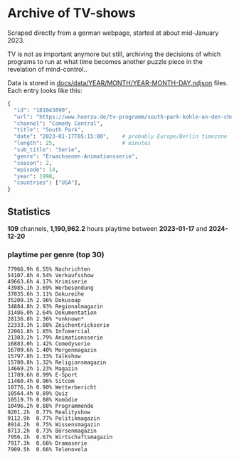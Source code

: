 # Archive of TV-shows

Scraped directly from a german webpage, started at about mid-January 2023.

TV is not as important anymore but still, archiving the decisions of which programs to run at what time
becomes another puzzle piece in the revelation of mind-control.. 

Data is stored in [docs/data/YEAR/MONTH/YEAR-MONTH-DAY.ndjson](docs/data/) files. 
Each entry looks like this:

```python
{
  "id": "181043890", 
  "url": "https://www.hoerzu.de/tv-programm/south-park-kohle-an-den-chefkoch/bid_181043890/", 
  "channel": "Comedy Central", 
  "title": "South Park", 
  "date": "2023-01-17T05:15:00",    # probably Europe/Berlin timezone 
  "length": 25,                     # minutes 
  "sub_title": "Serie", 
  "genre": "Erwachsenen-Animationsserie", 
  "season": 2, 
  "episode": 14, 
  "year": 1998, 
  "countries": ["USA"],
}
```

## Statistics

**109** channels, **1,190,962.2** hours playtime between **2023-01-17** and **2024-12-20**


### playtime per genre (top 30)

    77966.9h 6.55% Nachrichten
    54107.8h 4.54% Verkaufsshow
    49663.6h 4.17% Krimiserie
    43985.1h 3.69% Werbesendung
    37035.6h 3.11% Dokureihe
    35209.1h 2.96% Dokusoap
    34884.8h 2.93% Regionalmagazin
    31486.0h 2.64% Dokumentation
    28136.8h 2.36% *unknown*
    22333.3h 1.88% Zeichentrickserie
    22061.8h 1.85% Infomercial
    21303.2h 1.79% Animationsserie
    16883.0h 1.42% Comedyserie
    16709.6h 1.40% Morgenmagazin
    15797.8h 1.33% Talkshow
    15700.8h 1.32% Religionsmagazin
    14669.2h 1.23% Magazin
    11789.6h 0.99% E-Sport
    11460.4h 0.96% Sitcom
    10776.1h 0.90% Wetterbericht
    10564.4h 0.89% Quiz
    10519.7h 0.88% Komödie
    10496.2h 0.88% Programmende
    9201.2h  0.77% Realityshow
    9112.9h  0.77% Politikmagazin
    8914.2h  0.75% Wissensmagazin
    8713.2h  0.73% Börsenmagazin
    7956.1h  0.67% Wirtschaftsmagazin
    7917.3h  0.66% Dramaserie
    7909.5h  0.66% Telenovela
